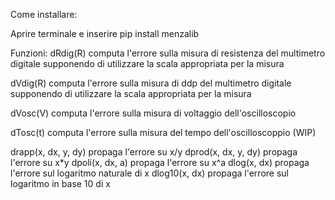 Come installare:

Aprire terminale e inserire pip install menzalib

Funzioni:
dRdig(R) computa l'errore sulla misura di resistenza del multimetro digitale
supponendo di utilizzare la scala appropriata per la misura

dVdig(R) computa l'errore sulla misura di ddp del multimetro digitale
supponendo di utilizzare la scala appropriata per la misura

dVosc(V) computa l'errore sulla misura di voltaggio dell'oscilloscopio

dTosc(t) computa l'errore sulla misura del tempo dell'oscilloscoppio (WIP)

drapp(x, dx, y, dy) propaga l'errore su x/y
dprod(x, dx, y, dy) propaga l'errore su x*y
dpoli(x, dx, a) propaga l'errore su x^a
dlog(x, dx) propaga l'errore sul logaritmo naturale di x
dlog10(x, dx) propaga l'errore sul logaritmo in base 10 di x

